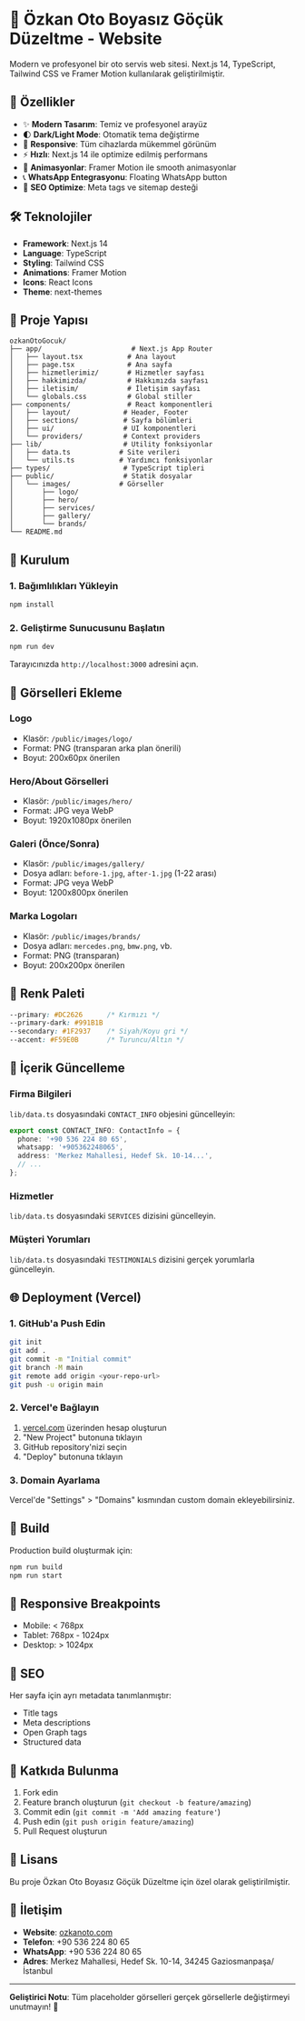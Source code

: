 # 🚗 Özkan Oto Boyasız Göçük Düzeltme - Website

Modern ve profesyonel bir oto servis web sitesi. Next.js 14, TypeScript, Tailwind CSS ve Framer Motion kullanılarak geliştirilmiştir.

## 🌟 Özellikler

- ✨ **Modern Tasarım**: Temiz ve profesyonel arayüz
- 🌓 **Dark/Light Mode**: Otomatik tema değiştirme
- 📱 **Responsive**: Tüm cihazlarda mükemmel görünüm
- ⚡ **Hızlı**: Next.js 14 ile optimize edilmiş performans
- 🎨 **Animasyonlar**: Framer Motion ile smooth animasyonlar
- 📞 **WhatsApp Entegrasyonu**: Floating WhatsApp button
- 🎯 **SEO Optimize**: Meta tags ve sitemap desteği

## 🛠️ Teknolojiler

- **Framework**: Next.js 14
- **Language**: TypeScript
- **Styling**: Tailwind CSS
- **Animations**: Framer Motion
- **Icons**: React Icons
- **Theme**: next-themes

## 📂 Proje Yapısı

```
ozkanOtoGocuk/
├── app/                      # Next.js App Router
│   ├── layout.tsx           # Ana layout
│   ├── page.tsx             # Ana sayfa
│   ├── hizmetlerimiz/       # Hizmetler sayfası
│   ├── hakkimizda/          # Hakkımızda sayfası
│   ├── iletisim/            # İletişim sayfası
│   └── globals.css          # Global stiller
├── components/              # React komponentleri
│   ├── layout/             # Header, Footer
│   ├── sections/           # Sayfa bölümleri
│   ├── ui/                 # UI komponentleri
│   └── providers/          # Context providers
├── lib/                    # Utility fonksiyonlar
│   ├── data.ts            # Site verileri
│   └── utils.ts           # Yardımcı fonksiyonlar
├── types/                  # TypeScript tipleri
├── public/                 # Statik dosyalar
│   └── images/            # Görseller
│       ├── logo/
│       ├── hero/
│       ├── services/
│       ├── gallery/
│       └── brands/
└── README.md
```

## 🚀 Kurulum

### 1. Bağımlılıkları Yükleyin

```bash
npm install
```

### 2. Geliştirme Sunucusunu Başlatın

```bash
npm run dev
```

Tarayıcınızda `http://localhost:3000` adresini açın.

## 📸 Görselleri Ekleme

### Logo
- Klasör: `/public/images/logo/`
- Format: PNG (transparan arka plan önerili)
- Boyut: 200x60px önerilen

### Hero/About Görselleri
- Klasör: `/public/images/hero/`
- Format: JPG veya WebP
- Boyut: 1920x1080px önerilen

### Galeri (Önce/Sonra)
- Klasör: `/public/images/gallery/`
- Dosya adları: `before-1.jpg`, `after-1.jpg` (1-22 arası)
- Format: JPG veya WebP
- Boyut: 1200x800px önerilen

### Marka Logoları
- Klasör: `/public/images/brands/`
- Dosya adları: `mercedes.png`, `bmw.png`, vb.
- Format: PNG (transparan)
- Boyut: 200x200px önerilen

## 🎨 Renk Paleti

```css
--primary: #DC2626      /* Kırmızı */
--primary-dark: #991B1B
--secondary: #1F2937    /* Siyah/Koyu gri */
--accent: #F59E0B       /* Turuncu/Altın */
```

## 📝 İçerik Güncelleme

### Firma Bilgileri
`lib/data.ts` dosyasındaki `CONTACT_INFO` objesini güncelleyin:
```typescript
export const CONTACT_INFO: ContactInfo = {
  phone: '+90 536 224 80 65',
  whatsapp: '+905362248065',
  address: 'Merkez Mahallesi, Hedef Sk. 10-14...',
  // ...
};
```

### Hizmetler
`lib/data.ts` dosyasındaki `SERVICES` dizisini güncelleyin.

### Müşteri Yorumları
`lib/data.ts` dosyasındaki `TESTIMONIALS` dizisini gerçek yorumlarla güncelleyin.

## 🌐 Deployment (Vercel)

### 1. GitHub'a Push Edin

```bash
git init
git add .
git commit -m "Initial commit"
git branch -M main
git remote add origin <your-repo-url>
git push -u origin main
```

### 2. Vercel'e Bağlayın

1. [vercel.com](https://vercel.com) üzerinden hesap oluşturun
2. "New Project" butonuna tıklayın
3. GitHub repository'nizi seçin
4. "Deploy" butonuna tıklayın

### 3. Domain Ayarlama

Vercel'de "Settings" > "Domains" kısmından custom domain ekleyebilirsiniz.

## 🔧 Build

Production build oluşturmak için:

```bash
npm run build
npm run start
```

## 📱 Responsive Breakpoints

- Mobile: < 768px
- Tablet: 768px - 1024px
- Desktop: > 1024px

## 🎯 SEO

Her sayfa için ayrı metadata tanımlanmıştır:
- Title tags
- Meta descriptions
- Open Graph tags
- Structured data

## 🤝 Katkıda Bulunma

1. Fork edin
2. Feature branch oluşturun (`git checkout -b feature/amazing`)
3. Commit edin (`git commit -m 'Add amazing feature'`)
4. Push edin (`git push origin feature/amazing`)
5. Pull Request oluşturun

## 📄 Lisans

Bu proje Özkan Oto Boyasız Göçük Düzeltme için özel olarak geliştirilmiştir.

## 💬 İletişim

- **Website**: [ozkanoto.com](https://ozkanoto.com)
- **Telefon**: +90 536 224 80 65
- **WhatsApp**: +90 536 224 80 65
- **Adres**: Merkez Mahallesi, Hedef Sk. 10-14, 34245 Gaziosmanpaşa/İstanbul

---

**Geliştirici Notu**: Tüm placeholder görselleri gerçek görsellerle değiştirmeyi unutmayın! 📸
